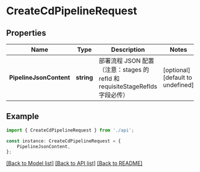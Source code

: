 # CreateCdPipelineRequest


## Properties

Name | Type | Description | Notes
------------ | ------------- | ------------- | -------------
**PipelineJsonContent** | **string** | 部署流程 JSON 配置（注意：stages 的 refId 和 requisiteStageRefIds 字段必传） | [optional] [default to undefined]

## Example

```typescript
import { CreateCdPipelineRequest } from './api';

const instance: CreateCdPipelineRequest = {
    PipelineJsonContent,
};
```

[[Back to Model list]](../README.md#documentation-for-models) [[Back to API list]](../README.md#documentation-for-api-endpoints) [[Back to README]](../README.md)
